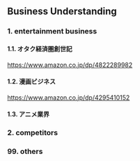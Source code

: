 ## Business Understanding

### 1. entertainment business


#### 1.1. オタク経済圏創世記
https://www.amazon.co.jp/dp/4822289982

#### 1.2. 漫画ビジネス
https://www.amazon.co.jp/dp/4295410152

#### 1.3. アニメ業界

### 2. competitors



### 99. others